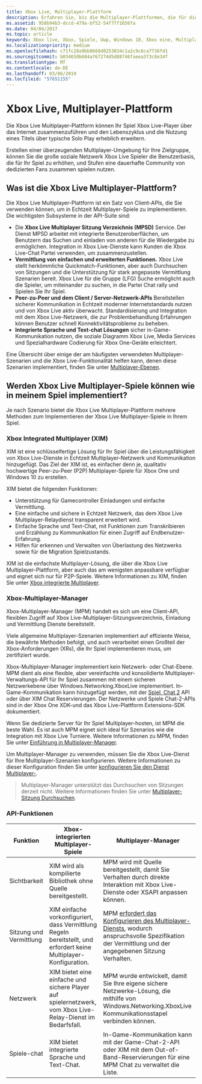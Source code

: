 ```yaml
---
title: Xbox Live, Multiplayer-Plattform
description: Erfahren Sie, bis die Multiplayer-Plattformen, die für die Xbox Live sind.
ms.assetid: 958b94b3-dccd-479a-bf52-54f7ff1656fa
ms.date: 04/04/2017
ms.topic: article
keywords: Xbox live, Xbox, Spiele, Uwp, Windows 10, Xbox eine, Multiplayer-Spiele
ms.localizationpriority: medium
ms.openlocfilehash: c71fc28a9bb8668d0253834c1a2c9c6ca7736fd1
ms.sourcegitcommit: b034650b684a767274d5d88746faeea373c8e34f
ms.translationtype: MT
ms.contentlocale: de-DE
ms.lasthandoff: 03/06/2019
ms.locfileid: "57651155"
---
```

# <a name="xbox-live-multiplayer-platform"></a>Xbox Live, Multiplayer-Plattform

Die Xbox Live Multiplayer-Plattform können Ihr Spiel Xbox Live-Player über das Internet zusammenzuführen und den Lebenszyklus und die Nutzung eines Titels über typische Solo Play erheblich erweitern.

Erstellen einer überzeugenden Multiplayer-Umgebung für Ihre Zielgruppe, können Sie die große soziale Netzwerk Xbox Live Spieler die Benutzerbasis, die für Ihr Spiel zu erhöhen, und Stufen eine dauerhafte Community von dedizierten Fans zusammen spielen nutzen.


## <a name="what-is-the-xbox-live-multiplayer-platform"></a>Was ist die Xbox Live Multiplayer-Plattform?

Die Xbox Live Multiplayer-Plattform ist ein Satz von Client-APIs, die Sie verwenden können, um in Echtzeit Multiplayer-Spiele zu implementieren. Die wichtigsten Subsysteme in der API-Suite sind:

-   Die **Xbox Live Multiplayer Sitzung Verzeichnis (MPSD)** Service. Der Dienst MPSD arbeitet mit integrierte Benutzeroberflächen, um Benutzern das Suchen und einladen von anderen für die Wiedergabe zu ermöglichen. Integration in Xbox Live-Dienste kann Kunden die Xbox Live-Chat Partei verwenden, um zusammenzustellen.
-   **Vermittlung von einfachen und erweiterten Funktionen.** Xbox Live stellt herkömmliche Quickmatch-Funktionen, aber auch Durchsuchen von Sitzungen und die Unterstützung für stark angepasste Vermittlung Szenarien bereit. Xbox Live für die Gruppe (LFG) Suche ermöglicht auch die Spieler, um miteinander zu suchen, in die Partei Chat rally und Spielen Sie Ihr Spiel.
-   **Peer-zu-Peer und dem Client / Server-Netzwerk-APIs** Bereitstellen sicherer Kommunikation in Echtzeit moderner Internetstandards nutzen und von Xbox Live aktiv überwacht. Standardisierung und Integration mit dem Xbox Live-Netzwerk, die zur Problembehandlung Erfahrungen können Benutzer schnell Konnektivitätsprobleme zu beheben.  
-   **Integrierte Sprache und Text-chat Lösungen** sicher in-Game-Kommunikation nutzen, die soziale Diagramm Xbox Live, Media Services und Spezialhardware Codierung für Xbox One-Geräte erleichtert.

Eine Übersicht über einige der am häufigsten verwendeten Multiplayer-Szenarien und die Xbox Live-Funktionalität helfen kann, denen diese Szenarien implementiert, finden Sie unter [Multiplayer-Ebenen](multiplayer-scenarios.md).

## <a name="how-can-i-implement-xbox-live-multiplayer-in-my-game"></a>Werden Xbox Live Multiplayer-Spiele können wie in meinem Spiel implementiert?
Je nach Szenario bietet die Xbox Live Multiplayer-Plattform mehrere Methoden zum Implementieren der Xbox Live Multiplayer-Spiele in Ihrem Spiel.

### <a name="xbox-integrated-multiplayer-xim"></a>Xbox Integrated Multiplayer (XIM)
XIM ist eine schlüsselfertige Lösung für Ihr Spiel über die Leistungsfähigkeit von Xbox Live-Dienste in Echtzeit Multiplayer-Netzwerk und Kommunikation hinzugefügt. Das Ziel der XIM ist, es einfacher denn je, qualitativ hochwertige Peer-zu-Peer (P2P) Multiplayer-Spiele für Xbox One und Windows 10 zu erstellen.

XIM bietet die folgenden Funktionen:
- Unterstützung für Gamecontroller Einladungen und einfache Vermittlung.
- Eine einfache und sichere in Echtzeit Netzwerk, das dem Xbox Live Multiplayer-Relaydienst transparent erweitert wird.
- Einfache Sprache und Text-Chat, mit Funktionen zum Transkribieren und Erzählung zu Kommunikation für einen Zugriff auf Endbenutzer-Erfahrung.
- Hilfen für erkennen und Verwalten von Überlastung des Netzwerks sowie für die Migration Spielzustands.

XIM ist die einfachste Multiplayer-Lösung, die über die Xbox Live Multiplayer-Plattform, aber auch das am wenigsten anpassbare verfügbar und eignet sich nur für P2P-Spiele. Weitere Informationen zu XIM, finden Sie unter [Xbox integrierte Multiplayer](xbox-integrated-multiplayer.md).

### <a name="xbox-multiplayer-manager"></a>Xbox-Multiplayer-Manager
Xbox-Multiplayer-Manager (MPM) handelt es sich um eine Client-API, flexiblen Zugriff auf Xbox Live-Multiplayer-Sitzungsverzeichnis, Einladung und Vermittlung Dienste bereitstellt.

Viele allgemeine Multiplayer-Szenarien implementiert auf effiziente Weise, die bewährte Methoden befolgt, und auch verarbeitet einen Großteil der Xbox-Anforderungen (XRs), die Ihr Spiel implementieren muss, um zertifiziert wurde.

Xbox-Multiplayer-Manager implementiert kein Netzwerk- oder Chat-Ebene. MPM dient als eine flexible, aber vereinfachte und konsolidierte Multiplayer-Verwaltungs-API für Ihr Spiel zusammen mit einem sicheren Netzwerkebene über Windows.Networking.XboxLive implementiert. In-Game-Kommunikation kann hinzugefügt werden, mit der [Spiel, Chat 2](chat/game-chat-2-overview.md) API oder über XIM Chat Reservierungen. Der Netzwerke und Spiele Chat-2-APIs sind in der Xbox One XDK-und das Xbox Live-Plattform Extensions-SDK dokumentiert.

Wenn Sie dedizierte Server für Ihr Spiel Multiplayer-hosten, ist MPM die beste Wahl. Es ist auch MPM eignet sich ideal für Szenarios wie die Integration mit Xbox Live Turniere. Weitere Informationen zu MPM, finden Sie unter [Einführung in Multiplayer-Manager](multiplayer-manager/multiplayer-manager-api-overview.md).

Um Multiplayer-Manager zu verwenden, müssen Sie die Xbox Live-Dienst für Ihre Multiplayer-Szenarien konfigurieren. Weitere Informationen zu dieser Konfiguration finden Sie unter [konfigurieren Sie den Dienst Multiplayer-](service-configuration/configure-the-multiplayer-service.md).

>Multiplayer-Manager unterstützt das Durchsuchen von Sitzungen derzeit nicht. Weitere Informationen finden Sie unter [Multiplayer-Sitzung Durchsuchen](session-browse.md).

### <a name="api-capabilites"></a>API-Funktionen

Funktion | Xbox-integrierten Multiplayer-Spiele| Multiplayer-Manager
--  | -- | --
Sichtbarkeit |  XIM wird als kompilierte Bibliothek ohne Quelle bereitgestellt.  | MPM wird mit Quelle bereitgestellt, damit Sie Verhalten durch direkte Interaktion mit Xbox Live-Dienste oder XSAPI anpassen können.
Sitzung und Vermittlung | XIM einfache vorkonfiguriert, dass Vermittlung Regeln bereitstellt, und erfordert keine Multiplayer-Konfiguration. | MPM [erfordert das Konfigurieren des Multiplayer-Diensts](service-configuration/configure-the-multiplayer-service.md), wodurch anspruchsvolle Spezifikation der Vermittlung und der angegebenen Sitzung Verhalten.
Netzwerk | XIM bietet eine einfache und sichere Player auf spielernetzwerk, vom Xbox Live-Relay-Dienst im Bedarfsfall. | MPM wurde entwickelt, damit Sie Ihre eigene sichere Netzwerke-Lösung, die mithilfe von Windows.Networking.XboxLive Kommunikationsstapel verbinden können.
Spiele-chat | XIM bietet integrierte Sprache und Text-Chat. | In-Game-Kommunikation kann mit der Game-Chat-2-API oder XIM mit dem Out-of-Band-Reservierungen für eine MPM Chat zu verwaltet die Liste.
